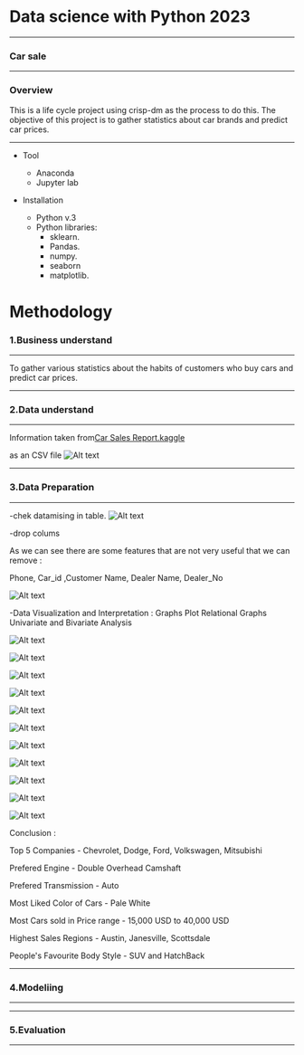 # Data science with Python 2023
------
### Car sale
-----

### Overview

This is a life cycle project using crisp-dm as the process to do this.
The objective of this project is to gather statistics about car brands and predict car prices.

-----

* Tool
    * Anaconda
    * Jupyter lab


* Installation
    * Python v.3
    * Python libraries:
        * sklearn.
        * Pandas.
        * numpy.
        * seaborn
        * matplotlib.


# Methodology

### 1.Business understand
------
To gather various statistics about the habits of customers who buy cars and predict car prices.

-----
### 2.Data understand
------
Information taken from[Car Sales Report.kaggle]( https://www.kaggle.com/datasets/missionjee/car-sales-report )

as an CSV file
![Alt text](https://github.com/Imron042002/data-science-with-python-2023/blob/main/image/Screenshot%202024-02-28%20173657.png?raw=true)


-----
### 3.Data Preparation
------
-chek datamising in table.
![Alt text](https://github.com/Imron042002/data-science-with-python-2023/blob/main/image/2.png?raw=true)

-drop colums

As we can see there are some features that are not very useful that we can remove :

Phone, Car_id ,Customer Name, Dealer Name, Dealer_No

![Alt text](https://github.com/Imron042002/data-science-with-python-2023/blob/main/image/3.png?raw=true)

-Data Visualization and Interpretation : Graphs Plot Relational Graphs Univariate and Bivariate Analysis

![Alt text](https://github.com/Imron042002/data-science-with-python-2023/blob/main/image/4.png?raw=true)

![Alt text](https://github.com/Imron042002/data-science-with-python-2023/blob/main/image/5.png?raw=true)

![Alt text](https://github.com/Imron042002/data-science-with-python-2023/blob/main/image/6.png?raw=true)


![Alt text](https://github.com/Imron042002/data-science-with-python-2023/blob/main/image/7.png?raw=true)

![Alt text](https://github.com/Imron042002/data-science-with-python-2023/blob/main/image/8.png?raw=true)

![Alt text](https://github.com/Imron042002/data-science-with-python-2023/blob/main/image/9.png?raw=true)



![Alt text](https://github.com/Imron042002/data-science-with-python-2023/blob/main/image/10.png?raw=true)

![Alt text](https://github.com/Imron042002/data-science-with-python-2023/blob/main/image/11.png?raw=true)

![Alt text](https://github.com/Imron042002/data-science-with-python-2023/blob/main/image/12.png?raw=true)

![Alt text](https://github.com/Imron042002/data-science-with-python-2023/blob/main/image/13.png?raw=true)

![Alt text](https://github.com/Imron042002/data-science-with-python-2023/blob/main/image/14.png?raw=true)

Conclusion :

Top 5 Companies - Chevrolet, Dodge, Ford, Volkswagen, Mitsubishi

Prefered Engine - Double Overhead Camshaft

Prefered Transmission - Auto

Most Liked Color of Cars - Pale White

Most Cars sold in Price range - 15,000 USD to 40,000 USD

Highest Sales Regions - Austin, Janesville, Scottsdale

People's Favourite Body Style - SUV and HatchBack

-----
### 4.Modeliing
-----



----
### 5.Evaluation
----
